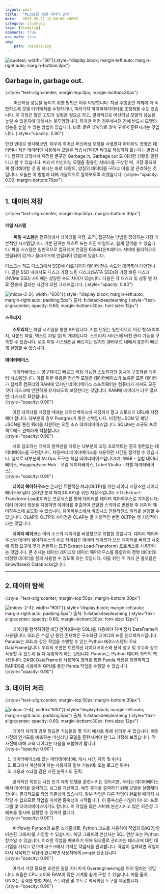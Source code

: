 ```yaml
---
layout: post
title:  "MLops를 위한 데이터 관리"
date:   2023-05-21 12:00:00 +0800
category: studylog
tags: [studylog]
comments: true
use_math: true
img:
    path: /assets/img
---
```

![quotes](/assets/img/quotation_mark.jpeg){: width="30"}{:style="display:block; margin-left:auto; margin-right:auto; margin-bottom:3px"}
## Garbage in, garbage out.
{:style="text-align:center; margin-top:0px; margin-bottom:30px"}

&nbsp;&nbsp;&nbsp;&nbsp;&nbsp;&nbsp; 머신러닝 성능을 높이기 위한 방법은 아주 다양합니다. 지금 수행중인 과제에 더 적합하도록 모델 아키텍쳐를 수정하거나, 여러가지 하이퍼파라미터를 조정해볼 수도 있습니다. 이 과정은 많은 고민과 실험을 필요로 하고, 결과적으로 머신러닝 모델의 성능을 높일 수 있을지에 대해서는 불투명합니다. 하지만 어떤 경우에서던 간에 반드시 모델의 성능을 높일 수 있는 방법이 있습니다. 바로 *좋은 데이터를 많이 구해서* 훈련시키는 것입니다.
{:style="opacity: 0.90"}

한편 반대로 생각해보면, 아무리 뛰어난 머신러닝 모델을 사용한다 하더라도 안좋은 데이터나 적은 데이터만 사용해서 모델을 학습시킨다면 제대로 작동하지 않는다는 말입니다. 컴퓨터 과학에서 유명한 문구인 Garbage in, Garbage out 도 이러한 상황을 말한다고 볼 수 있습니다. 따라서 머신러닝 모델을 활용한 서비스를 구상할 때, 가장 중요하게 생각해야할 것 중 하나는 바로 대량의, 양질의 데이터를 구하고 이를 잘 관리하는 것입니다. 오늘은 이 방법에 대해 개괄적으로 알아보도록 하겠습니다.
{:style="opacity: 0.90; margin-bottom:70px"}

---

## 1. 데이터 저장
{:style="text-align:center; margin-top:50px; margin-bottom:30px"}

#### 파일 시스템

&nbsp;&nbsp;&nbsp;&nbsp;&nbsp;&nbsp; **파일 시스템**은 컴퓨터에서 데이터를 저장, 조직, 접근하는 방법을 정의하는 가장 기본적인 시스템입니다. 기본 단위는 텍스트 또는 이진 파일이고, 쉽게 덮어쓸 수 있습니다. 파일 시스템은 일반적으로 컴퓨터에 연결된 **디스크**(온프레미스 서버에 물리적으로 연결되어 있거나 클라우드에 연결되어 있음)에 있습니다.

디스크는 하드 디스크에서 SSD에 이르기까지 데이터 전송 속도와 대역폭이 다양합니다. 같은 SSD 내에서도 디스크 가장 느린 디스크(SATA SSD)와 가장 빠른 디스크(NVMe SSD) 사이에는 상당한 속도 차이가 있습니다.  다음은 각 디스크 및 상황 별 자료 전송에 걸리는 시간에 대한 그래프입니다. 
{:style="opacity: 0.90"}

![mlops-2-2](/assets/img/2023-05-21/mlops-2-2.png){: width="600"}{:style="display:block; margin-left:auto; margin-right:auto; padding:5px"} 
출처: fullstackdeeplearning
{:style="text-align:center; opacity: 0.60; margin-bottom:30px; font-size: 12px"}


#### 스토리지
&nbsp;&nbsp;&nbsp;&nbsp;&nbsp;&nbsp;**스토리지**는 파일 시스템을 통한 API입니다. 기본 단위는 일반적으로 이진 형식(이미지, 사운드 파일, 텍스트 파일 등)의 개체입니다. 스토리지 서비스에 버전 관리 기능을 구축할 수 있습니다. 로컬 파일 시스템만큼 빠르지는 않지만 클라우드 내에서 충분히 빠르게 실행할 수 있습니다.

#### 데이터베이스
&nbsp;&nbsp;&nbsp;&nbsp;&nbsp;&nbsp;데이터베이스는 영구적이고 빠르고 확장 가능한 스토리지인 동시에 구조화된 데이터 시스템입니다. 이를 위한 유용한 정신적 모델은 데이터베이스가 보유한 모든 데이터가 실제로 컴퓨터의 RAM에 있지만 데이터베이스 소프트웨어는 컴퓨터가 꺼져도 모든 것이 디스크에 안전하게 유지되도록 보장한다는 것입니다. RAM에 데이터가 너무 많으면 디스크로 확장됩니다.  
{:style="opacity: 0.90"}

&nbsp;&nbsp;&nbsp;&nbsp;&nbsp;&nbsp;이진 데이터를 저장할 때에는 데이터베이스에 저장하지 말고 스토리지 URL에 저장해야 합니다. 대부분의 경우 Postgres가 좋은 선택입니다. 비정형 JSON 및 해당 JSON을 통한 쿼리를 지원하는 오픈 소스 데이터베이스입니다. SQLite는 소규모 프로젝트에도 완벽하게 적합합니다.  
{:style="opacity: 0.90"}

&nbsp;&nbsp;&nbsp;&nbsp;&nbsp;&nbsp;서로 참조하는 객체의 컬렉션을 다루는 대부분의 코딩 프로젝트는 결국 형편없는 데이터베이스를 구현합니다. 처음부터 데이터베이스를 사용하면 시간을 절약할 수 있습니다. 실제로 대부분의 MLOps 도구는 핵심 데이터베이스입니다(예: W&B - 실험 데이터베이스, HuggingFace Hub - 모델 데이터베이스, Label Studio - 라벨 데이터베이스).  
{:style="opacity: 0.90"}

&nbsp;&nbsp;&nbsp;&nbsp;&nbsp;&nbsp;**데이터 웨어하우스**는 온라인 트랜잭션 처리(OLTP)를 위한 데이터 저장소인 데이터베이스와 달리 온라인 분석 처리(OLAP)를 위한 저장소입니다. ETL(Extract-Transform-Load)이라는 프로세스를 통해 데이터를 데이터 웨어하우스로 가져옵니다: 여러 데이터 원본을 지정하면 데이터를 추출하여 균일한 스키마로 변환한 후 데이터 웨어하우스에 로드할 수 있습니다. 웨어하우스에서 비즈니스 인텔리전스 쿼리를 실행할 수 있습니다. OLAP와 OLTP의 차이점은 OLAP는 열 지향적인 반면 OLTP는 행 지향적이라는 것입니다.

&nbsp;&nbsp;&nbsp;&nbsp;&nbsp;&nbsp;**데이터 레이크**는 여러 소스의 데이터를 비정형으로 취합한 것입니다. 데이터 웨어하우스와 데이터 웨어하우스의 주요 차이점은 데이터 레이크가 모든 데이터를 버리고 나중에 특정 요구에 맞게 변환하는 ELT(Extract-Load-Transform) 프로세스를 사용한다는 것입니다. 큰 추세는 데이터 레이크와 데이터 웨어하우스를 통합하여 정형 데이터와 비정형 데이터를 함께 사용할 수 있도록 하는 것입니다. 이를 위한 두 가지 큰 플랫폼은 Snowflake와 Databricks입니다.

---

## 2. 데이터 탐색
{:style="text-align:center; margin-top:50px; margin-bottom:30px"}

![mlops-2-3](/assets/img/2023-05-21/mlops-2-23png){: width="600"}{:style="display:block; margin-left:auto; margin-right:auto; padding:5px"} 
출처: fullstackdeeplearning
{:style="text-align:center; opacity: 0.60; margin-bottom:30px; font-size: 12px"}

&nbsp;&nbsp;&nbsp;&nbsp;&nbsp;&nbsp;데이터를 탐색하려면 해당 언어(대부분 SQL)를 사용해야 하며 점차 DataFrame이 사용됩니다. SQL은 수십 년 동안 존재해온 구조화된 데이터의 표준 인터페이스입니다. Pandas는 SQL과 같은 작업을 수행할 수 있는 Python 에코시스템의 주요 DataFrame입니다. 우리의 조언은 트랜잭션 데이터베이스와 분석 창고 및 호수와 상호 작용할 수 있도록 둘 다 유창하게 하는 것입니다. Pandas는 Python 데이터 과학의 핵심입니다. DASK DataFrame을 사용하여 코어를 통한 Panda 작업을 병렬화하고 RAPIDS를 사용하여 GPU를 통한 Panda 작업을 수행할 수 있습니다.
{:style="opacity: 0.90"}

## 3. 데이터 처리
{:style="text-align:center; margin-top:50px; margin-bottom:30px"}

![mlops-2-4](/assets/img/2023-05-21/mlops-2-4.png){: width="600"}{:style="display:block; margin-left:auto; margin-right:auto; padding:5px"} 
출처: fullstackdeeplearning
{:style="text-align:center; opacity: 0.60; margin-bottom:30px; font-size: 12px"}

&nbsp;&nbsp;&nbsp;&nbsp;&nbsp;&nbsp;데이터 처리의 경우 필요한 기능들을 몇 가지 예시를 통해 살펴볼 수 있습니다. 매일 사진의 인기도를 예측하는 머신러닝 모델을 훈련시켜야 한다고 가정해 보겠습니다. 각 사진에 대해 교육 데이터는 다음을 포함해야 합니다:  
{:style="opacity: 0.90"}

1. 데이터베이스에 있는 메타데이터(예: 게시 시간, 제목 및 위치).  
2. 로그에서 계산해야 하는 사용자의 일부 기능(예: 오늘 로그인 횟수).  
3. 내용과 스타일 같은 사진 분류기의 출력.

&nbsp;&nbsp;&nbsp;&nbsp;&nbsp;&nbsp;궁극적인 목표는 사진 인기 예측 모델을 훈련시키는 것이지만, 우리는 데이터베이스에서 데이터를 출력하고, 로그를 계산하고, 예측 결과를 출력하기 위해 모델을 실행해야 합니다. 결과적으로 작업 의존성이 있습니다. 일부 작업은 다른 작업이 완료될 때까지 시작할 수 없으므로 작업을 마치면 종속성이 시작됩니다. 이 종속성은 파일이 아니라 프로그램 및 데이터베이스이기도 합니다. 이 작업을 많은 서버에 분산시키고 많은 의존성 그래프를 동시에 실행할 수 있어야 합니다.  
{:style="opacity: 0.90"}

&nbsp;&nbsp;&nbsp;&nbsp;&nbsp;&nbsp;Airflow는 Python의 표준 스케줄러로, Python 코드를 사용하여 작업의 DAG(방향 비순환 그래프)를 지정할 수 있습니다. 해당 그래프의 연산자는 SQL 연산 또는 Python 함수일 수 있습니다. 이러한 작업을 배포하기 위해 워크플로 관리자는 태스크에 대한 대기열을 가지고 있으며 태스크에서 가져온 작업자를 관리합니다. 작업이 실패하면 작업이 다시 시작되고 작업이 완료되면 사용자에게 ping을 전송됩니다.  
{:style="opacity: 0.90"}

&nbsp;&nbsp;&nbsp;&nbsp;&nbsp;&nbsp;여기서 가장 중요한 조언은 일을 지나치게 Overengineering을 하지 말라는 것입니다. 요즘은 CPU 코어와 RAM이 많은 기계를 쉽게 구할 수 있습니다. 예를 들어, UNIX는 강력한 병렬 처리, 스트리밍 및 고도로 최적화된 도구를 제공합니다.  
{:style="opacity: 0.90"}
